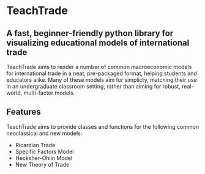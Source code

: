 # TeachTrade
## A fast, beginner-friendly python library for visualizing educational models of international trade

TeachTrade aims to render a number of common macroeconomic models for international trade in a neat, pre-packaged format, helping students and educators alike. Many of these models aim for simplicty, matching their use in an undergraduate classroom setting, rather than aiming for robust, real-world, multi-factor models. 

## Features
TeachTrade aims to provide classes and functions for the following common neoclassical and new models:
- Ricardian Trade
- Specific Factors Model
- Hecksher-Ohlin Model
- New Theory of Trade
